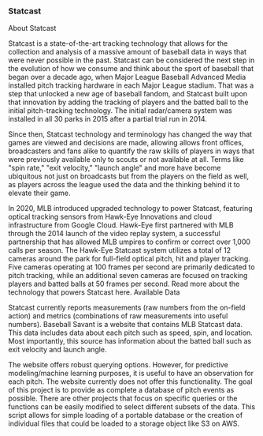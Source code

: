 
### Statcast

About Statcast

Statcast is a state-of-the-art tracking technology that allows for the collection and analysis of a massive amount of baseball data in ways that were never possible in the past. Statcast can be considered the next step in the evolution of how we consume and think about the sport of baseball that began over a decade ago, when Major League Baseball Advanced Media installed pitch tracking hardware in each Major League stadium. That was a step that unlocked a new age of baseball fandom, and Statcast built upon that innovation by adding the tracking of players and the batted ball to the initial pitch-tracking technology. The initial radar/camera system was installed in all 30 parks in 2015 after a partial trial run in 2014.

Since then, Statcast technology and terminology has changed the way that games are viewed and decisions are made, allowing allows front offices, broadcasters and fans alike to quantify the raw skills of players in ways that were previously available only to scouts or not available at all. Terms like "spin rate," "exit velocity," "launch angle" and more have become ubiquitous not just on broadcasts but from the players on the field as well, as players across the league used the data and the thinking behind it to elevate their game.

In 2020, MLB introduced upgraded technology to power Statcast, featuring optical tracking sensors from Hawk-Eye Innovations and cloud infrastructure from Google Cloud. Hawk-Eye first partnered with MLB through the 2014 launch of the video replay system, a successful partnership that has allowed MLB umpires to confirm or correct over 1,000 calls per season. The Hawk-Eye Statcast system utilizes a total of 12 cameras around the park for full-field optical pitch, hit and player tracking. Five cameras operating at 100 frames per second are primarily dedicated to pitch tracking, while an additional seven cameras are focused on tracking players and batted balls at 50 frames per second. Read more about the technology that powers Statcast here.
Available Data

Statcast currently reports measurements (raw numbers from the on-field action) and metrics (combinations of raw measurements into useful numbers).
Baseball Savant is a website that contains MLB Statcast data. This data includes data about each pitch such as speed, spin, and location. Most importantly, this source has information about the batted ball such as exit velocity and launch angle.

The website offers robust querying options. However, for predictive modeling/machine learning purposes, it is useful to have an observation for each pitch. The website currently does not offer this functionality. The goal of this project is to provide as complete a database of pitch events as possible. There are other projects that focus on specific queries or the functions can be easily modified to select different subsets of the data. This script allows for simple loading of a portable database or the creation of individual files that could be loaded to a storage object like S3 on AWS.
